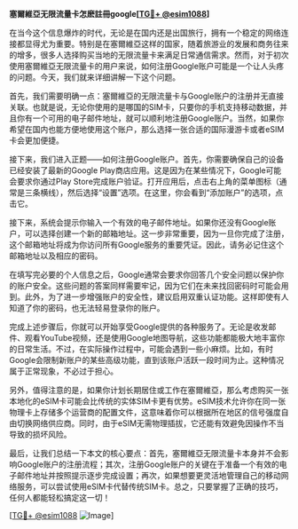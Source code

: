 **塞爾維亞无限流量卡怎麽註冊google[[TG💪+ @esim1088](https://t.me/s/esim1088)]**

在当今这个信息爆炸的时代，无论是在国内还是出国旅行，拥有一个稳定的网络连接都显得尤为重要。特别是在塞爾維亞这样的国家，随着旅游业的发展和商务往来的增多，很多人选择购买当地的无限流量卡来满足日常通信需求。然而，对于初次使用塞爾維亞无限流量卡的用户来说，如何注册Google账户可能是一个让人头疼的问题。今天，我们就来详细讲解一下这个问题。

首先，我们需要明确一点：塞爾維亞的无限流量卡与Google账户的注册并无直接关联。也就是说，无论你使用的是哪国的SIM卡，只要你的手机支持移动数据，并且你有一个可用的电子邮件地址，就可以顺利地注册Google账户。当然，如果你希望在国内也能方便地使用这个账户，那么选择一张合适的国际漫游卡或者eSIM卡会更加便捷。

接下来，我们进入正题——如何注册Google账户。首先，你需要确保自己的设备已经安装了最新的Google Play商店应用。这是因为在某些情况下，Google可能会要求你通过Play Store完成账户验证。打开应用后，点击右上角的菜单图标（通常是三条横线），然后选择“设置”选项。在这里，你会看到“添加账户”的选项，点击它。

接下来，系统会提示你输入一个有效的电子邮件地址。如果你还没有Google账户，可以选择创建一个新的邮箱地址。这一步非常重要，因为一旦你完成了注册，这个邮箱地址将成为你访问所有Google服务的重要凭证。因此，请务必记住这个邮箱地址以及相应的密码。

在填写完必要的个人信息之后，Google通常会要求你回答几个安全问题以保护你的账户安全。这些问题的答案同样需要牢记，因为它们在未来找回密码时可能会用到。此外，为了进一步增强账户的安全性，建议启用双重认证功能。这样即使有人知道了你的密码，也无法轻易登录你的账户。

完成上述步骤后，你就可以开始享受Google提供的各种服务了。无论是收发邮件、观看YouTube视频，还是使用Google地图导航，这些功能都能极大地丰富你的日常生活。不过，在实际操作过程中，可能会遇到一些小麻烦。比如，有时Google会限制新账户的某些高级功能，直到该账户活跃一段时间为止。这种情况属于正常现象，不必过于担心。

另外，值得注意的是，如果你计划长期居住或工作在塞爾維亞，那么考虑购买一张本地化的eSIM卡可能会比传统的实体SIM卡更有优势。eSIM技术允许你在同一张物理卡上存储多个运营商的配置文件，这意味着你可以根据所在地区的信号强度自由切换网络供应商。同时，由于eSIM无需物理插拔，它还能有效避免因操作不当导致的损坏风险。

最后，让我们总结一下本文的核心要点：首先，塞爾維亞无限流量卡本身并不会影响Google账户的注册流程；其次，注册Google账户的关键在于准备一个有效的电子邮件地址并按照提示逐步完成设置；再次，如果想要更灵活地管理自己的移动网络服务，可以尝试使用eSIM卡代替传统SIM卡。总之，只要掌握了正确的技巧，任何人都能轻松搞定这一切！

[[TG💪+ @esim1088](https://t.me/s/esim1088) ![Image](https://i.postimg.cc/4NQfJmqS/Snipaste-2025-05-13-00-14-12.png)]